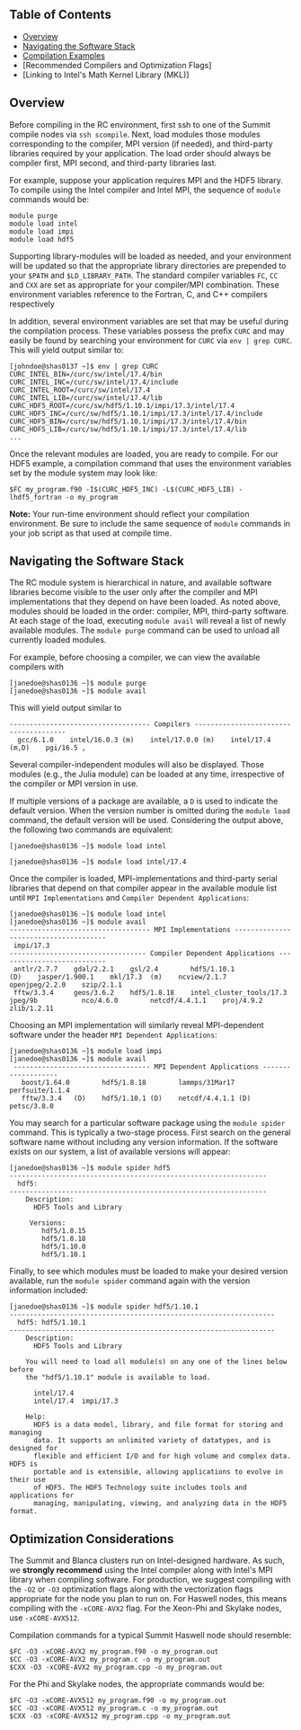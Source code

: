 ## Table of Contents

- [Overview](#overview)
- [Navigating the Software Stack](#navigating-the-software-stack)
- [Compilation Examples](#compilation-examples)
- [Recommended Compilers and Optimization Flags]
- [Linking to Intel's Math Kernel Library (MKL)]

## Overview

Before compiling in the RC environment, first ssh to one of the Summit compile nodes via `ssh scompile`.  Next, load modules those modules corresponding to the compiler, MPI version (if needed), and third-party libraries required by your application.   The load order should always be compiler first, MPI second, and third-party libraries last.

For example, suppose your application requires MPI and the HDF5 library.  To compile using the Intel compiler and Intel MPI, the sequence of `module` commands would be:
``` 
module purge
module load intel
module load impi
module load hdf5
```
Supporting library-modules will be loaded as needed, and your environment will be updated so that the appropriate library directories are prepended to your `$PATH` and `$LD_LIBRARY_PATH`.  The standard compiler variables `FC`, `CC` and `CXX` are set as appropriate for your compiler/MPI combination.  These environment variables reference to the Fortran, C, and C++ compilers respectively

In addition, several environment variables are set that may be useful during the compilation process.   These variables possess the prefix `CURC` and may easily be found by searching your environment for `CURC` via `env | grep CURC`.  This will yield output similar to:
```
[johndoe@shas0137 ~]$ env | grep CURC
CURC_INTEL_BIN=/curc/sw/intel/17.4/bin
CURC_INTEL_INC=/curc/sw/intel/17.4/include
CURC_INTEL_ROOT=/curc/sw/intel/17.4
CURC_INTEL_LIB=/curc/sw/intel/17.4/lib
CURC_HDF5_ROOT=/curc/sw/hdf5/1.10.1/impi/17.3/intel/17.4
CURC_HDF5_INC=/curc/sw/hdf5/1.10.1/impi/17.3/intel/17.4/include
CURC_HDF5_BIN=/curc/sw/hdf5/1.10.1/impi/17.3/intel/17.4/bin
CURC_HDF5_LIB=/curc/sw/hdf5/1.10.1/impi/17.3/intel/17.4/lib
...
``` 
Once the relevant modules are loaded, you are ready to compile.  For our HDF5 example, a compilation command that uses the environment variables set by the module system may look like:
```
$FC my_program.f90 -I$(CURC_HDF5_INC) -L$(CURC_HDF5_LIB) -lhdf5_fortran -o my_program
```
**Note:** Your run-time environment should reflect your compilation environment.   Be sure to include the same sequence of `module` commands in your job script as that used at compile time.



## Navigating the Software Stack

The RC module system is hierarchical in nature, and available software libraries become visible to the user only after the compiler and MPI implementations that they depend on have been loaded.  As noted above, modules should be loaded in the order: compiler, MPI, third-party software.   At each stage of the load, executing `module avail` will reveal a list of newly available modules.   The `module purge` command can be used to unload all currently loaded modules.

For example, before choosing a compiler, we can view the available compilers with

```
[janedoe@shas0136 ~]$ module purge 
[janedoe@shas0136 ~]$ module avail
```
This will yield output similar to

 ```
----------------------------------- Compilers --------------------------------------
   gcc/6.1.0    intel/16.0.3 (m)    intel/17.0.0 (m)    intel/17.4 (m,D)    pgi/16.5 ,
```
Several compiler-independent modules will also be displayed.  Those modules (e.g., the Julia module) can be loaded at any time, irrespective of the compiler or MPI version in use.

If multiple versions of a package are available, a `D` is used to indicate the default version.  When the version number is omitted during the `module load` command, the default version will be used.  Considering the output above, the following two commands are equivalent:

```[janedoe@shas0136 ~]$ module load intel ```


```[janedoe@shas0136 ~]$ module load intel/17.4 ```

Once the compiler is loaded, MPI-implementations and third-party serial libraries that depend on that compiler appear in the available module list until `MPI Implementations` and `Compiler Dependent Applications`:
  ```
[janedoe@shas0136 ~]$ module load intel
[janedoe@shas0136 ~]$ module avail 
----------------------------------- MPI Implementations --------------------------------------
   impi/17.3
---------------------------------- Compiler Dependent Applications ---------------------------
   antlr/2.7.7    gdal/2.2.1    gsl/2.4        hdf5/1.10.1              (D)    jasper/1.900.1    mkl/17.3  (m)    ncview/2.1.7      openjpeg/2.2.0    szip/2.1.1
   fftw/3.3.4     geos/3.6.2    hdf5/1.8.18    intel_cluster_tools/17.3        jpeg/9b           nco/4.6.0        netcdf/4.4.1.1    proj/4.9.2        zlib/1.2.11

```
Choosing an MPI implementation will similarly reveal MPI-dependent software under the header `MPI Dependent Applications`:
```
[janedoe@shas0136 ~]$ module load impi
[janedoe@shas0136 ~]$ module avail
 ---------------------------------- MPI Dependent Applications -------------------
   boost/1.64.0        hdf5/1.8.18        lammps/31Mar17        perfsuite/1.1.4
   fftw/3.3.4   (D)    hdf5/1.10.1 (D)    netcdf/4.4.1.1 (D)    petsc/3.8.0

```
You may search for a particular software package using the `module spider` command.  This is typically a two-stage process.  First search on the general software name without including any version information.  If the software exists on our system, a list of available versions will appear:
```
[janedoe@shas0136 ~]$ module spider hdf5
----------------------------------------------------------------
  hdf5:
----------------------------------------------------------------
    Description:
      HDF5 Tools and Library

     Versions:
        hdf5/1.8.15
        hdf5/1.8.18
        hdf5/1.10.0
        hdf5/1.10.1
```
Finally, to see which modules must be loaded to make your desired version available, run the `module spider` command again with the version information included:
```
[janedoe@shas0136 ~]$ module spider hdf5/1.10.1
------------------------------------------------------------------
  hdf5: hdf5/1.10.1
------------------------------------------------------------------
    Description:
      HDF5 Tools and Library

    You will need to load all module(s) on any one of the lines below before 
    the "hdf5/1.10.1" module is available to load.

      intel/17.4
      intel/17.4  impi/17.3
 
    Help:
      HDF5 is a data model, library, and file format for storing and managing
      data. It supports an unlimited variety of datatypes, and is designed for
      flexible and efficient I/O and for high volume and complex data. HDF5 is
      portable and is extensible, allowing applications to evolve in their use
      of HDF5. The HDF5 Technology suite includes tools and applications for
      managing, manipulating, viewing, and analyzing data in the HDF5 format.

``` 
## Optimization Considerations ##
The Summit and Blanca clusters run on Intel-designed hardware.  As such, we **strongly recommend** using the Intel compiler along with Intel's MPI library when compiling software.   For production, we suggest compiling with the `-O2` or `-O3` optimization flags along with the vectorization flags appropriate for the node you plan to run on.  For Haswell nodes, this means compiling with the `-xCORE-AVX2` flag.  For the Xeon-Phi and Skylake nodes, use `-xCORE-AVX512`. 

Compilation commands for a typical Summit Haswell node should resemble:
```
$FC -O3 -xCORE-AVX2 my_program.f90 -o my_program.out
$CC -O3 -xCORE-AVX2 my_program.c -o my_program.out
$CXX -O3 -xCORE-AVX2 my_program.cpp -o my_program.out
```
For the Phi and Skylake nodes, the appropriate commands would be:
```
$FC -O3 -xCORE-AVX512 my_program.f90 -o my_program.out
$CC -O3 -xCORE-AVX512 my_program.c -o my_program.out
$CXX -O3 -xCORE-AVX512 my_program.cpp -o my_program.out
```